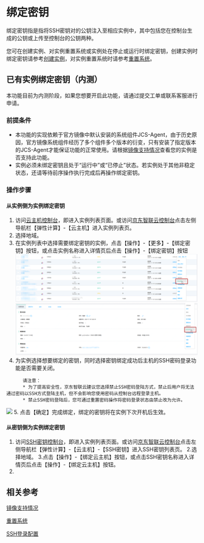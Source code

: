 # 绑定密钥

绑定密钥指是指将SSH密钥对的公钥注入至相应实例中，其中包括您在控制台生成的公钥或上传至控制台的公钥两种。

您可在创建实例、对实例重置系统或实例处在停止或运行时绑定密钥，创建实例时绑定密钥请参考[创建实例](../Instance/Create-Instance.md)，对实例重置系统时请参考[重置系统](../Instance/Rebuild-Instance.md)。

## 已有实例绑定密钥（内测）

本功能目前为内测阶段，如果您想要开启此功能，请通过提交工单或联系客服进行申请。

### 前提条件

* 本功能的实现依赖于官方镜像中默认安装的系统组件JCS-Agent，由于历史原因，官方镜像系统组件经历了多个组件多个版本的衍变，只有安装了指定版本的JCS-Agent才能保证功能的正常使用。请根据[镜像支持情况](SupportImage.md)查看您的实例是否支持此功能。
* 实例必须未绑定密钥且处于“运行中”或“已停止”状态。若实例处于其他非稳定状态，还请等待前序操作执行完成后再操作绑定密钥。

### 操作步骤

#### 从实例侧为实例绑定密钥

1. 访问[云主机控制台](https://cns-console.jdcloud.com/host/compute/list)，即进入实例列表页面。或访问[京东智联云控制台](https://console.jdcloud.com)点击左侧导航栏【弹性计算】-【云主机】进入实例列表页。
2. 选择地域。
3. 在实例列表中选择需要绑定密钥的实例，点击【操作】-【更多】-【绑定密钥】按钮，或点击实例名称进入详情页后点击【操作】-【绑定密钥】按钮
![](../../../../../image/vm/ssh1.png)
![](../../../../../image/vm/ssh2.png)
4. 为实例选择想要绑定的密钥，同时选择密钥绑定成功后主机的SSH密码登录功能是否需要关闭。

```   
      请注意：
      * 为了提高安全性，京东智联云建议您选择禁止SSH密码登陆方式，禁止后用户将无法通过密码以SSH方式登陆主机，但不会影响您使用密码从控制台远程登录主机。
      * 禁止SSH密码登陆后，您可通过重置密码操作将密码登录状态由禁止改为允许。  
```

  ![](../../../../../image/vm/ssh3.png)
5. 点击【确定】完成绑定，绑定的密钥将在实例下次开机后生效。

#### 从密钥侧为实例绑定密钥

1. 访问[SSH密钥控制台](https://cns-console.jdcloud.com/host/ssh/list)，即进入实例列表页面。或访问[京东智联云控制台](https://console.jdcloud.com)点击左侧导航栏【弹性计算】-【云主机】-【SSH密钥】进入SSH密钥列表页。
2.选择地域。
3.点击【操作】-【绑定云主机】按钮，或点击SSH密钥名称进入详情页后点击【操作】-【绑定云主机】按钮。
4.

## 相关参考
[镜像支持情况](SupportImage.md)

[重置系统](../Instance/Rebuild-Instance.md)

[SSH登录配置](../../Linux-Troubleshooting/Configuration-Class/SSH-creation-and-login.md)


